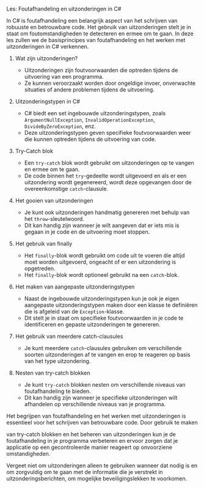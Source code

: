 Les: Foutafhandeling en uitzonderingen in C#

In C# is foutafhandeling een belangrijk aspect van het schrijven van robuuste en betrouwbare code. Het gebruik van uitzonderingen stelt je in staat om foutomstandigheden te detecteren en ermee om te gaan. In deze les zullen we de basisprincipes van foutafhandeling en het werken met uitzonderingen in C# verkennen.

1. Wat zijn uitzonderingen?
   - Uitzonderingen zijn foutvoorwaarden die optreden tijdens de uitvoering van een programma.
   - Ze kunnen veroorzaakt worden door ongeldige invoer, onverwachte situaties of andere problemen tijdens de uitvoering.

2. Uitzonderingstypen in C#
   - C# biedt een set ingebouwde uitzonderingstypen, zoals `ArgumentNullException`, `InvalidOperationException`, `DivideByZeroException`, enz.
   - Deze uitzonderingstypen geven specifieke foutvoorwaarden weer die kunnen optreden tijdens de uitvoering van code.

3. Try-Catch blok
   - Een `try-catch` blok wordt gebruikt om uitzonderingen op te vangen en ermee om te gaan.
   - De code binnen het `try`-gedeelte wordt uitgevoerd en als er een uitzondering wordt gegenereerd, wordt deze opgevangen door de overeenkomstige `catch`-clausule.

4. Het gooien van uitzonderingen
   - Je kunt ook uitzonderingen handmatig genereren met behulp van het `throw`-sleutelwoord.
   - Dit kan handig zijn wanneer je wilt aangeven dat er iets mis is gegaan in je code en de uitvoering moet stoppen.

5. Het gebruik van finally
   - Het `finally`-blok wordt gebruikt om code uit te voeren die altijd moet worden uitgevoerd, ongeacht of er een uitzondering is opgetreden.
   - Het `finally`-blok wordt optioneel gebruikt na een `catch`-blok.

6. Het maken van aangepaste uitzonderingstypen
   - Naast de ingebouwde uitzonderingstypen kun je ook je eigen aangepaste uitzonderingstypen maken door een klasse te definiëren die is afgeleid van de `Exception`-klasse.
   - Dit stelt je in staat om specifieke foutvoorwaarden in je code te identificeren en gepaste uitzonderingen te genereren.

7. Het gebruik van meerdere catch-clausules
   - Je kunt meerdere `catch`-clausules gebruiken om verschillende soorten uitzonderingen af te vangen en erop te reageren op basis van het type uitzondering.

8. Nesten van try-catch blokken
   - Je kunt `try-catch` blokken nesten om verschillende niveaus van foutafhandeling te bieden.
   - Dit kan handig zijn wanneer je specifieke uitzonderingen wilt afhandelen op verschillende niveaus van je programma.

Het begrijpen van foutafhandeling en het werken met uitzonderingen is essentieel voor het schrijven van betrouwbare code. Door gebruik te maken

 van try-catch blokken en het beheren van uitzonderingen kun je de foutafhandeling in je programma verbeteren en ervoor zorgen dat je applicatie op een gecontroleerde manier reageert op onvoorziene omstandigheden.

Vergeet niet om uitzonderingen alleen te gebruiken wanneer dat nodig is en om zorgvuldig om te gaan met de informatie die je verstrekt in uitzonderingsberichten, om mogelijke beveiligingslekken te voorkomen.
